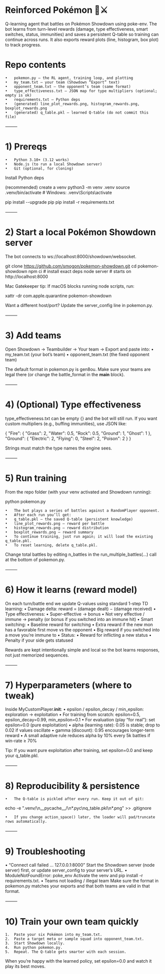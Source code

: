 # Reinforced Pokémon 🧠⚔️

Q-learning agent that battles on Pokémon Showdown using poke-env. The bot learns from turn-level rewards (damage, type effectiveness, smart switches, status, immunities) and saves a persistent Q-table so training can continue across runs. It also exports reward plots (line, histogram, box plot) to track progress.

# Repo contents
	•	pokemon.py – the RL agent, training loop, and plotting
	•	my_team.txt – your team (Showdown “Export” text)
	•	opponent_team.txt – the opponent’s team (same format)
	•	type_effectiveness.txt – JSON map for type multipliers (optional; empty is ok)
	•	requirements.txt – Python deps
	•	(generated) line_plot_rewards.png, histogram_rewards.png, boxplot_rewards.png
	•	(generated) q_table.pkl – learned Q-table (do not commit this file)

⸻

# 1) Prereqs
	•	Python 3.10+ (3.12 works)
	•	Node.js (to run a local Showdown server)
	•	Git (optional, for cloning)

Install Python deps

(recommended) create a venv
python3 -m venv .venv
source .venv/bin/activate          # Windows: .venv\Scripts\activate

pip install --upgrade pip
pip install -r requirements.txt


⸻

# 2) Start a local Pokémon Showdown server

The bot connects to ws://localhost:8000/showdown/websocket.

git clone https://github.com/smogon/pokemon-showdown.git
cd pokemon-showdown
npm ci           # install exact deps
node server      # starts on http://localhost:8000

Mac Gatekeeper tip: If macOS blocks running node scripts, run:

xattr -dr com.apple.quarantine pokemon-showdown



Want a different host/port? Update the server_config line in pokemon.py.

⸻

# 3) Add teams

Open Showdown → Teambuilder → Your team → Export and paste into:
	•	my_team.txt (your bot’s team)
	•	opponent_team.txt (the fixed opponent team)

The default format in pokemon.py is gen8ou. Make sure your teams are legal there (or change the battle_format in the __main__ block).

⸻

# 4) (Optional) Type effectiveness

type_effectiveness.txt can be empty {} and the bot will still run.
If you want custom multipliers (e.g., buffing immunities), use JSON like:

{
  "Fire": { "Grass": 2, "Water": 0.5, "Rock": 0.5, "Ground": 1, "Ghost": 1 },
  "Ground": { "Electric": 2, "Flying": 0, "Steel": 2, "Poison": 2 }
}

Strings must match the type names the engine sees.

⸻

# 5) Run training

From the repo folder (with your venv activated and Showdown running):

python pokemon.py

	•	The bot plays a series of battles against a RandomPlayer opponent.
	•	After each run you’ll get:
	•	q_table.pkl – the saved Q-table (persistent knowledge)
	•	line_plot_rewards.png – reward per battle
	•	histogram_rewards.png – reward distribution
	•	boxplot_rewards.png – reward summary
	•	To continue training, just run again; it will load the existing q_table.pkl.
	•	To reset learning, delete q_table.pkl.

Change total battles by editing n_battles in the run_multiple_battles(...) call at the bottom of pokemon.py.

⸻

# 6) How it learns (reward model)

On each turn/battle end we update Q-values using standard 1-step TD learning:
	•	Damage delta: reward = (damage dealt) − (damage received)
	•	Type effectiveness:
	•	Super-effective → bonus
	•	Not very effective / immune → penalty (or bonus if you switched into an immune hit)
	•	Smart switching:
	•	Baseline reward for switching
	•	Extra reward if the new mon has a favorable first move vs the opponent
	•	Big reward if you switched into a move you’re immune to
	•	Status:
	•	Reward for inflicting a new status
	•	Penalty if your side gets statused

Rewards are kept intentionally simple and local so the bot learns responses, not just memorized sequences.

⸻

# 7) Hyperparameters (where to tweak)

Inside MyCustomPlayer.__init__:
	•	epsilon / epsilon_decay / min_epsilon: exploration → exploitation
	•	For training from scratch: epsilon=0.5, epsilon_decay=0.99, min_epsilon=0.1
	•	For evaluation (play “for real”): set epsilon=0.0 (pure exploitation)
	•	alpha (learning rate): 0.05 is stable; drop to 0.02 if values oscillate
	•	gamma (discount): 0.95 encourages longer-term reward
	•	A small adaptive rule reduces alpha by 10% every 5k battles if win-rate ≥ 70%

Tip: If you want pure exploitation after training, set epsilon=0.0 and keep your q_table.pkl.

⸻

# 8) Reproducibility & persistence
	•	The Q-table is pickled after every run. Keep it out of git:

echo -e ".venv/\n__pycache__/\n*.pyc\nq_table.pkl\n*.png" >> .gitignore


	•	If you change action_space() later, the loader will pad/truncate rows automatically.

⸻

# 9) Troubleshooting
   •	“Connect call failed … 127.0.0.1:8000”
Start the Showdown server (node server) first, or update server_config to your server’s URL.
   •	ModuleNotFoundError: poke_env
Activate the venv and pip install -r requirements.txt.
   •	Teams not loading / illegal team
Make sure the format in pokemon.py matches your exports and that both teams are valid in that format.

⸻

# 10) Train your own team quickly
	1.	Paste your six Pokémon into my_team.txt.
	2.	Paste a target meta or sample squad into opponent_team.txt.
	3.	Start Showdown locally.
	4.	Run python pokemon.py.
	5.	Repeat. The Q-table gets smarter with each session.

When you’re happy with the learned policy, set epsilon=0.0 and watch it play its best moves.
